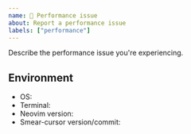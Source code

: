 ```yaml
---
name: 🐌 Performance issue
about: Report a performance issue
labels: ["performance"]
---
```


Describe the performance issue you're experiencing.

## Environment

- OS:
- Terminal:
- Neovim version:
- Smear-cursor version/commit:
